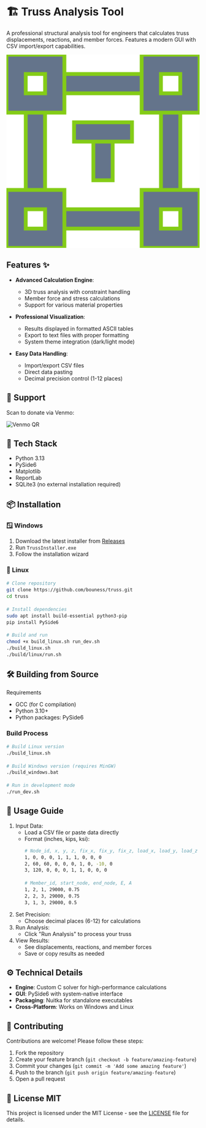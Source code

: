 # 🏗️ Truss Analysis Tool

A professional structural analysis tool for engineers that calculates truss displacements, reactions, and member forces. Features a modern GUI with CSV import/export capabilities.

![Application Screenshot](src/assets/icon.png)

## Features ✨

- **Advanced Calculation Engine**:
  - 3D truss analysis with constraint handling
  - Member force and stress calculations
  - Support for various material properties

- **Professional Visualization**:
  - Results displayed in formatted ASCII tables
  - Export to text files with proper formatting
  - System theme integration (dark/light mode)

- **Easy Data Handling**:
  - Import/export CSV files
  - Direct data pasting
  - Decimal precision control (1-12 places)

## 💖 Support

Scan to donate via Venmo:

![Venmo QR](https://api.qrserver.com/v1/create-qr-code/?size=150x150&data=https://venmo.com/youness-bougteb)
## 🧰 Tech Stack

- Python 3.13
- PySide6
- Matplotlib
- ReportLab
- SQLite3 (no external installation required)

## 📦 Installation

### 🪟 Windows
1. Download the latest installer from [Releases](https://github.com/bouness/truss/releases)
2. Run `TrussInstaller.exe`
3. Follow the installation wizard

### 🐧 Linux
```bash
# Clone repository
git clone https://github.com/bouness/truss.git
cd truss

# Install dependencies
sudo apt install build-essential python3-pip
pip install PySide6

# Build and run
chmod +x build_linux.sh run_dev.sh
./build_linux.sh
./build/linux/run.sh
```
## 🛠️ Building from Source

Requirements
* GCC (for C compilation)
* Python 3.10+
* Python packages: PySide6

### Build Process
```bash
# Build Linux version
./build_linux.sh

# Build Windows version (requires MinGW)
./build_windows.bat

# Run in development mode
./run_dev.sh
```

## 📖 Usage Guide
1. Input Data:
    * Load a CSV file or paste data directly
    * Format (inches, kips, ksi):
      ```bash
      # Node_id, x, y, z, fix_x, fix_y, fix_z, load_x, load_y, load_z
      1, 0, 0, 0, 1, 1, 1, 0, 0, 0
      2, 60, 60, 0, 0, 0, 1, 0, -10, 0
      3, 120, 0, 0, 0, 1, 1, 0, 0, 0

      # Member_id, start_node, end_node, E, A
      1, 2, 1, 29000, 0.75
      2, 2, 3, 29000, 0.75
      3, 1, 3, 29000, 0.5
      ```
2. Set Precision:
    * Choose decimal places (6-12) for calculations
3. Run Analysis:
    * Click "Run Analysis" to process your truss
4. View Results:
    * See displacements, reactions, and member forces
    * Save or copy results as needed

## ⚙️ Technical Details
* **Engine**: Custom C solver for high-performance calculations
* **GUI**: PySide6 with system-native interface
* **Packaging**: Nuitka for standalone executables
* **Cross-Platform**: Works on Windows and Linux

## 🤝 Contributing
Contributions are welcome! Please follow these steps:
1. Fork the repository
2. Create your feature branch (`git checkout -b feature/amazing-feature`)
3. Commit your changes (`git commit -m 'Add some amazing feature'`)
4. Push to the branch (`git push origin feature/amazing-feature`)
5. Open a pull request

## 📄 License MIT
This project is licensed under the MIT License - see the [LICENSE](LICENSE) file for details.